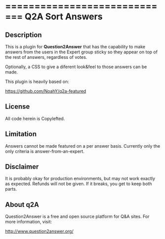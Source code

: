 =============================
Q2A Sort Answers  
=============================

Description
-----------
This is a plugin for **Question2Answer** that has the capability to make answers from the users in the Expert group sticky so they appear on top of the rest of answers, regardless of votes.

Optionally, a CSS to give a diferent look&feel to those answers can be made. 

This plugin is heavily based on:

https://github.com/NoahY/q2a-featured

License
-------
All code herein is Copylefted.

Limitation 
-----------
Answers cannot be made featured on a per answer basis. Currently only the only criteria is answer-from-an-expert.

Disclaimer
----------
It is probably okay for production environments, but may not work exactly as expected.  Refunds will not be given.  If it breaks, you get to keep both parts.

About q2A
---------
Question2Answer is a free and open source platform for Q&A sites. For more information, visit:

http://www.question2answer.org/

